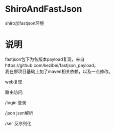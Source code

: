 # ShiroAndFastJson

shiro加fastjson环境

# 说明
fastjson包下为各版本payload复现，来自https://github.com/kezibei/fastjson_payload。    
我在原项目基础上加了maven相关依赖，以及一点修改。   



web复现

路由访问:

/login 登录

/json json解析

/ser 反序列化

